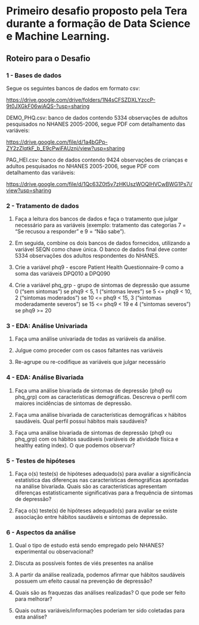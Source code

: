 # Primeiro desafio proposto pela Tera durante a formação de Data Science e Machine Learning.

## Roteiro para o Desafio

### 1 - Bases de dados

Segue os seguintes bancos de dados em formato csv:

https://drive.google.com/drive/folders/1N4sCFSZDXLYzccP-9t0JXGkF06wiAQS-?usp=sharing

DEMO_PHQ.csv: banco de dados contendo 5334 observações de adultos pesquisados no NHANES 2005-2006, segue PDF com detalhamento das variáveis:

https://drive.google.com/file/d/1a4bGPp-ZY2zZlqtkF_b_E9cPwiFAUznj/view?usp=sharing

PAG_HEI.csv: banco de dados contendo 9424 observações de crianças e adultos pesquisados no NHANES 2005-2006, segue PDF com detalhamento das variáveis:

https://drive.google.com/file/d/1Qc63Z0t5v7zHKUszWOQlHVCwBWG1Ps7i/view?usp=sharing

### 2 - Tratamento de dados

1. Faça a leitura dos bancos de dados e faça o tratamento que julgar necessário para as variáveis (exemplo: tratamento das categorias 7 = “Se recusou a responder” e 9 = “Não sabe”).

2. Em seguida, combine os dois bancos de dados fornecidos, utilizando a variável SEQN como chave única. O banco de dados final deve conter 5334 observações dos adultos respondentes do NHANES.

3. Crie a variável phq9 - escore Patient Health Questionnaire-9 como a soma das variáveis DPQ010 a DPQ090

4. Crie a variável phq_grp - grupo de sintomas de depressão que assume 0 (“sem sintomas”) se phq9 < 5, 1 (“sintomas leves”) se 5 <= phq9 < 10, 2 (“sintomas moderados”) se 10 <= phq9 < 15, 3 (“sintomas moderadamente severos”) se 15 <= phq9 < 19 e 4 (“sintomas severos”) se phq9 >= 20

### 3 - EDA: Análise Univariada

1. Faça uma análise univariada de todas as variáveis da análise.

2. Julgue como proceder com os casos faltantes nas variáveis

3. Re-agrupe ou re-codifique as variáveis que julgar necessário

### 4 - EDA: Análise Bivariada

1. Faça uma análise bivariada de sintomas de depressão (phq9 ou phq_grp) com as características demográficas. Descreva o perfil com maiores incidências de sintomas de depressão.

2. Faça uma análise bivariada de características demográficas x hábitos saudáveis. Qual perfil possui hábitos mais saudáveis?

3. Faça uma análise bivariada de sintomas de depressão (phq9 ou phq_grp) com os hábitos saudáveis (variáveis de atividade física e healthy eating index). O que podemos observar?

### 5 - Testes de hipóteses

1. Faça o(s) teste(s) de hipóteses adequado(s) para avaliar a significância estatística das diferenças nas características demográficas apontadas na análise bivariada. Quais são as características apresentam diferenças estatisticamente significativas para a frequência de sintomas de depressão?

2. Faça o(s) teste(s) de hipóteses adequado(s) para avaliar se existe associação entre hábitos saudáveis e sintomas de depressão.

### 6 - Aspectos da análise

1. Qual o tipo de estudo está sendo empregado pelo NHANES? experimental ou observacional?

2. Discuta as possíveis fontes de viés presentes na análise

3. A partir da análise realizada, podemos afirmar que hábitos saudáveis possuem um efeito causal na prevenção de depressão?

4. Quais são as fraquezas das análises realizadas? O que pode ser feito para melhorar?

5. Quais outras variáveis/informações poderiam ter sido coletadas para esta análise?
	